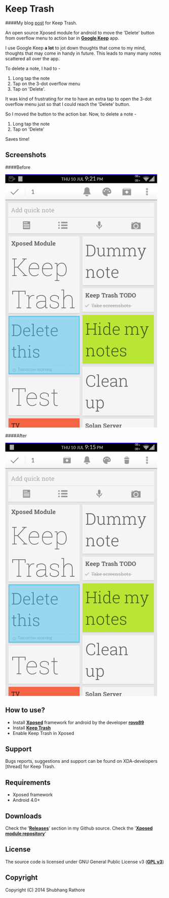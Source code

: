 Keep Trash
===

####My blog [post](http://blog.shubhangrathore.com/keep-trash/index.html) for Keep Trash.

An open source Xposed module for android to move the 'Delete' button from overflow menu to action bar in **[Google Keep](https://play.google.com/store/apps/details?id=com.google.android.keep)** app.

I use Google Keep **a lot** to jot down thoughts that come to my mind, thoughts that may come in handy in future. This leads to many many notes scattered all over the app.

To delete a note, I had to - 

1. Long tap the note
2. Tap on the 3-dot overflow menu
3. Tap on 'Delete'.

It was kind of frustrating for me to have an extra tap to open the 3-dot overflow menu just so that I could reach the 'Delete' button.

So I moved the button to the action bar. Now, to delete a note - 

1. Long tap the note
2. Tap on 'Delete'

Saves time!


Screenshots
---

####Before

![](https://raw.githubusercontent.com/xenon92/blog/gh-pages/content/images/2014/Jul/Screenshot_2014-07-10-21-21-05.png?raw=true)


####After

![](https://raw.githubusercontent.com/xenon92/blog/gh-pages/content/images/2014/Jul/Screenshot_2014-07-10-21-15-55.png?raw=true)


How to use?
---

- Install **[Xposed](http://forum.xda-developers.com/xposed/xposed-installer-versions-changelog-t2714053)** framework for android by the developer **[rovo89](https://github.com/rovo89)**
- Install **[Keep Trash](http://repo.xposed.info/module/com.shubhangrathore.xposed.keeptrash)**
- Enable Keep Trash in Xposed

Support
---

Bugs reports, suggestions and support can be found on XDA-developers [thread] for Keep Trash.

Requirements
---

- Xposed framework
- Android 4.0+

Downloads
---

Check the '**[Releases](https://github.com/xenon92/xposed-keep-trash/releases)**' section in my Github source.
Check the '**[Xposed module repository](http://repo.xposed.info/module/com.shubhangrathore.xposed.keeptrash)**'


License
---

The source code is licensed under GNU General Public License v3 (**[GPL v3](https://github.com/xenon92/xposed-keep-trash/blob/master/LICENSE)**)


Copyright
---

Copyright (C) 2014 Shubhang Rathore
